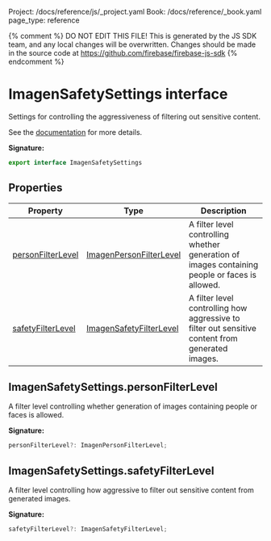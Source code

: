 Project: /docs/reference/js/_project.yaml
Book: /docs/reference/_book.yaml
page_type: reference

{% comment %}
DO NOT EDIT THIS FILE!
This is generated by the JS SDK team, and any local changes will be
overwritten. Changes should be made in the source code at
https://github.com/firebase/firebase-js-sdk
{% endcomment %}

# ImagenSafetySettings interface
Settings for controlling the aggressiveness of filtering out sensitive content.

See the [documentation](http://firebase.google.com/docs/vertex-ai/generate-images) for more details.

<b>Signature:</b>

```typescript
export interface ImagenSafetySettings 
```

## Properties

|  Property | Type | Description |
|  --- | --- | --- |
|  [personFilterLevel](./ai.imagensafetysettings.md#imagensafetysettingspersonfilterlevel) | [ImagenPersonFilterLevel](./ai.md#imagenpersonfilterlevel) | A filter level controlling whether generation of images containing people or faces is allowed. |
|  [safetyFilterLevel](./ai.imagensafetysettings.md#imagensafetysettingssafetyfilterlevel) | [ImagenSafetyFilterLevel](./ai.md#imagensafetyfilterlevel) | A filter level controlling how aggressive to filter out sensitive content from generated images. |

## ImagenSafetySettings.personFilterLevel

A filter level controlling whether generation of images containing people or faces is allowed.

<b>Signature:</b>

```typescript
personFilterLevel?: ImagenPersonFilterLevel;
```

## ImagenSafetySettings.safetyFilterLevel

A filter level controlling how aggressive to filter out sensitive content from generated images.

<b>Signature:</b>

```typescript
safetyFilterLevel?: ImagenSafetyFilterLevel;
```
